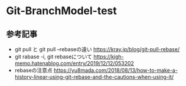 # Git-BranchModel-test

## 参考記事
- git pull と git pull –rebaseの違い
https://kray.jp/blog/git-pull-rebase/
- git rabase -i, git rebaseについて
https://kigh-memo.hatenablog.com/entry/2019/12/12/053202
- rebaseの注意点
https://yu8mada.com/2018/08/13/how-to-make-a-history-linear-using-git-rebase-and-the-cautions-when-using-it/
